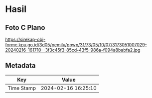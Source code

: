 # Hasil

## Foto C Plano

https://sirekap-obj-formc.kpu.go.id/3d05/pemilu/ppwp/31/73/05/10/07/3173051007029-20240216-161710--3f3c45f3-85cd-43f5-986a-f094a8babfa2.jpg


## Metadata

| Key        | Value               |
| ---------- | ------------------- |
| Time Stamp | 2024-02-16 16:25:10 |



